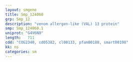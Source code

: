 ```yaml
---
layout: smgene
title: Smp_124060
grp: Smp_12
description: "venom allergen-like (VAL) 13 protein"
smp: Smp_124060.1
uniprot: "G4V6N0"
length:   711
cdd: "COG2340, cd05382, cl00133, pfam00188, smart00198"
kk: ns
categories: sm
---
```


